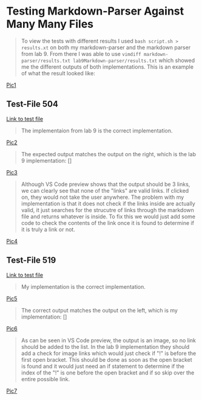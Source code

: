 # Testing Markdown-Parser Against Many Many Files

>To view the tests with different results I used `bash script.sh > results.xt` on both my markdown-parser and the markdown parser from lab 9. From there I was able to use `vimdiff markdown-parser/results.txt lab9Markdown-parser/results.txt` which showed me the different outputs of both implementations. This is an example of what the result looked like: 

[Pic1](LabReport5Pic1.PNG)

## Test-File 504

[Link to test file](https://raw.githubusercontent.com/nidhidhamnani/markdown-parser/main/test-files/504.md)

>The implementaion from lab 9  is the correct implementation. 

[Pic2](LabReport5Pic2.PNG)

>The expected output matches the output on the right, which is the lab 9 implementation: []

[Pic3](LabReport5Pic3.PNG)

>Although VS Code preview shows that the output should be 3 links, we can clearly see that none of the "links" are valid links. If clicked on, they would not take the user anywhere. The problem with my implementation is that it does not check if the links inside are actually valid, it just searches for the strucutre of links through the markdown file and returns whatever is inside. To fix this we would just add some code to check the contents of the link once it is found to determine if it is truly a link or not. 

[Pic4](LabReport5Pic4.PNG)

## Test-File 519

[Link to test file](https://raw.githubusercontent.com/nidhidhamnani/markdown-parser/main/test-files/519.md)

>My implementation is the correct implementation. 

[Pic5](LabReport5Pic5.PNG)

>The correct output matches the output on the left, which is my implementation: []

[Pic6](LabReport5Pic6.PNG)

>As can be seen in VS Code preview, the output is an image, so no link should be added to the list. In the lab 9 implementation they should add a check for image links which would just check if "!" is before the first open bracket. This should be done as soon as the open bracket is found and it would just need an if statement to determine if the index of the "!" is one before the open bracket and if so skip over the entire possible link. 

[Pic7](LabReport5Pic7.PNG)
